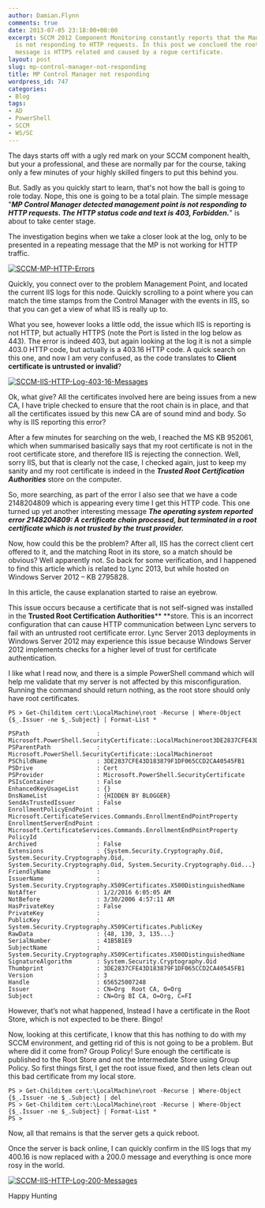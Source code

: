 ```yaml
---
author: Damian.Flynn
comments: true
date: 2013-07-05 23:18:00+00:00
excerpt: SCCM 2012 Component Monitoring constantly reports that the Management Point
  is not responding to HTTP requests. In this post we conclued the root of this evil
  message is HTTPS related and caused by a rogue certificate.
layout: post
slug: mp-control-manager-not-responding
title: MP Control Manager not responding
wordpress_id: 747
categories:
- Blog
tags:
- AD
- PowerShell
- SCCM
- WS/SC
---
```


The days starts off with a ugly red mark on your SCCM component health, but your a professional, and these are normally par for the course, taking only a few minutes of your highly skilled fingers to put this behind you.

But. Sadly as you quickly start to learn, that's not how the ball is going to role today. Nope, this one is going to be a total plain. The simple message "**_MP Control Manager detected management point is not responding to HTTP requests. The HTTP status code and text is 403, Forbidden._**" is about to take center stage.

The investigation begins when we take a closer look at the log, only to be presented in a repeating message that the MP is not working for HTTP traffic.

[![SCCM-MP-HTTP-Errors](http://blogstorage.damianflynn.com/wordpress/2014/08/SCCM-MP-HTTP-Errors-300x46.png)](http://blogstorage.damianflynn.com/wordpress/2014/08/SCCM-MP-HTTP-Errors.png)

Quickly, you connect over to the problem Management Point, and located the current IIS logs for this node. Quickly scrolling to a point where you can match the time stamps from the Control Manager with the events in IIS, so that you can get a view of what IIS is really up to.

What you see, however looks a little odd, the issue which IIS is reporting is not HTTP, but actually HTTPS (note the Port is listed in the log below as 443). The error is indeed 403, but again looking at the log it is not a simple 403.0 HTTP code, but actually is a 403.16 HTTP code. A quick search on this one, and now I am very confused, as the code translates to **Client certificate is untrusted or invalid**?

[![SCCM-IIS-HTTP-Log-403-16-Messages](http://blogstorage.damianflynn.com/wordpress/2014/08/SCCM-IIS-HTTP-Log-403-16-Messages-300x21.png)](http://blogstorage.damianflynn.com/wordpress/2014/08/SCCM-IIS-HTTP-Log-403-16-Messages.png)

Ok, what give? All the certificates involved here are being issues from a new CA, I have triple checked to ensure that the root chain is in place, and that all the certificates issued by this new CA are of sound mind and body. So why is IIS reporting this error?

After a few minutes for searching on the web, I reached the MS KB 952061, which when summarised basically says that my root certificate is not in the root certificate store, and therefore IIS is rejecting the connection. Well, sorry IIS, but that is clearly not the case, I checked again, just to keep my sanity and my root certificate is indeed in the **_Trusted Root Certification Authorities_** store on the computer.

So, more searching, as part of the error I also see that we have a code 2148204809 which is appearing every time I get this HTTP code. This one turned up yet another interesting message **_The operating system reported error 2148204809: A certificate chain processed, but terminated in a root certificate which is not trusted by the trust provider._**

Now, how could this be the problem? After all, IIS has the correct client cert offered to it, and the matching Root in its store, so a match should be obvious? Well apparently not. So back for some verification, and I happened to find this article which is related to Lync 2013, but while hosted on Windows Server 2012 – KB 2795828.

In this article, the cause explanation started to raise an eyebrow.


This issue occurs because a certificate that is not self-signed was installed in the **Trusted Root Certification Authorities**** **store. This is an incorrect configuration that can cause HTTP communication between Lync servers to fail with an untrusted root certificate error. Lync Server 2013 deployments in Windows Server 2012 may experience this issue because Windows Server 2012 implements checks for a higher level of trust for certificate authentication.


I like what I read now, and there is a simple PowerShell command which will help me validate that my server is not affected by this misconfiguration. Running the command should return nothing, as the root store should only have root certificates.

    
    PS > Get-Childitem cert:\LocalMachine\root -Recurse | Where-Object {$_.Issuer -ne $_.Subject} | Format-List *
    
    PSPath                   : Microsoft.PowerShell.SecurityCertificate::LocalMachineroot3DE2837CFE43D183879F1DF065CCD2CA40545FB1
    PSParentPath             : Microsoft.PowerShell.SecurityCertificate::LocalMachineroot
    PSChildName              : 3DE2837CFE43D183879F1DF065CCD2CA40545FB1
    PSDrive                  : Cert
    PSProvider               : Microsoft.PowerShell.SecurityCertificate
    PSIsContainer            : False
    EnhancedKeyUsageList     : {}
    DnsNameList              : {HIDDEN BY BLOGGER}
    SendAsTrustedIssuer      : False
    EnrollmentPolicyEndPoint : Microsoft.CertificateServices.Commands.EnrollmentEndPointProperty
    EnrollmentServerEndPoint : Microsoft.CertificateServices.Commands.EnrollmentEndPointProperty
    PolicyId                 :
    Archived                 : False
    Extensions               : {System.Security.Cryptography.Oid, System.Security.Cryptography.Oid,
    System.Security.Cryptography.Oid, System.Security.Cryptography.Oid...}
    FriendlyName             :
    IssuerName               : System.Security.Cryptography.X509Certificates.X500DistinguishedName
    NotAfter                 : 1/2/2016 6:05:05 AM
    NotBefore                : 3/30/2006 4:57:11 AM
    HasPrivateKey            : False
    PrivateKey               :
    PublicKey                : System.Security.Cryptography.X509Certificates.PublicKey
    RawData                  : {48, 130, 3, 135...}
    SerialNumber             : 41B5B1E9
    SubjectName              : System.Security.Cryptography.X509Certificates.X500DistinguishedName
    SignatureAlgorithm       : System.Security.Cryptography.Oid
    Thumbprint               : 3DE2837CFE43D183879F1DF065CCD2CA40545FB1
    Version                  : 3
    Handle                   : 656525007248
    Issuer                   : CN=Org  Root CA, O=Org
    Subject                  : CN=Org BI CA, O=Org, C=FI


However, that’s not what happened, Instead I have a certificate in the Root Store, which is not expected to be there. Bingo!

Now, looking at this certificate, I know that this has nothing to do with my SCCM environment, and getting rid of this is not going to be a problem. But where did it come from? Group Policy! Sure enough the certificate is published to the Root Store and not the Intermediate Store using Group Policy. So first things first, I get the root issue fixed, and then lets clean out this bad certificate from my local store.

    
    PS > Get-Childitem cert:\LocalMachine\root -Recurse | Where-Object {$_.Issuer -ne $_.Subject} | del
    PS > Get-Childitem cert:\LocalMachine\root -Recurse | Where-Object {$_.Issuer -ne $_.Subject} | Format-List *
    PS >


Now, all that remains is that the server gets a quick reboot.

Once the server is back online, I can quickly confirm in the IIS logs that my 400.16 is now replaced with a 200.0 message and everything is once more rosy in the world.

[![SCCM-IIS-HTTP-Log-200-Messages](http://blogstorage.damianflynn.com/wordpress/2014/08/SCCM-IIS-HTTP-Log-200-Messages-300x19.png)](http://blogstorage.damianflynn.com/wordpress/2014/08/SCCM-IIS-HTTP-Log-200-Messages.png)

Happy Hunting
